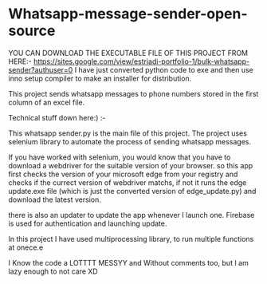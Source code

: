 # Whatsapp-message-sender-open-source

YOU CAN DOWNLOAD THE EXECUTABLE FILE OF THIS PROJECT FROM HERE:- https://sites.google.com/view/estriadi-portfolio-1/bulk-whatsapp-sender?authuser=0
I have just converted python code to exe and then use inno setup compiler to make an installer for distribution.

This project sends whatsapp messages to phone numbers stored in the first column of an excel file.

Technical stuff down here:) :-

This whatsapp sender.py is the main file of this project. The project uses selenium library to automate the process of sending whatsapp messages.

If you have worked with selenium, you would know that you have to download a webdriver for the suitable version of your browser. so this app first checks the version of your microsoft edge from your registry and checks if the currect version of webdriver matchs, if not it runs the edge update.exe file (which is just the converted version of edge_update.py) and download the latest version.

there is also an updater to update the app whenever I launch one. Firebase is used for authentication and launching update. 

In this project I have used multiprocessing library, to run multiple functions at onece.e

I Know the code a LOTTTT MESSYY and Without comments too, but I am lazy enough to not care XD
